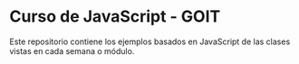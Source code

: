 # Curso de JavaScript - GOIT

Este repositorio contiene los ejemplos basados en JavaScript de las clases vistas en cada semana o módulo.

